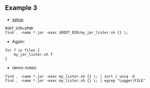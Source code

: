 
## Example 3

* [setup](./Example3_setup.md)

```
ROOT_DIR=$PWD
find . -name *.jar -exec $ROOT_DIR/my_jar_lister.sh {} \; 
```

* Again:

```
for f in files {
    my_jar_lister.sh f
}
```

* demo notes:

```
find . -name *.jar -exec my_lister.sh {} \; | sort | uniq -d
find . -name *.jar -exec my_lister.sh {} \; | egrep "Logger|FILE"
```
